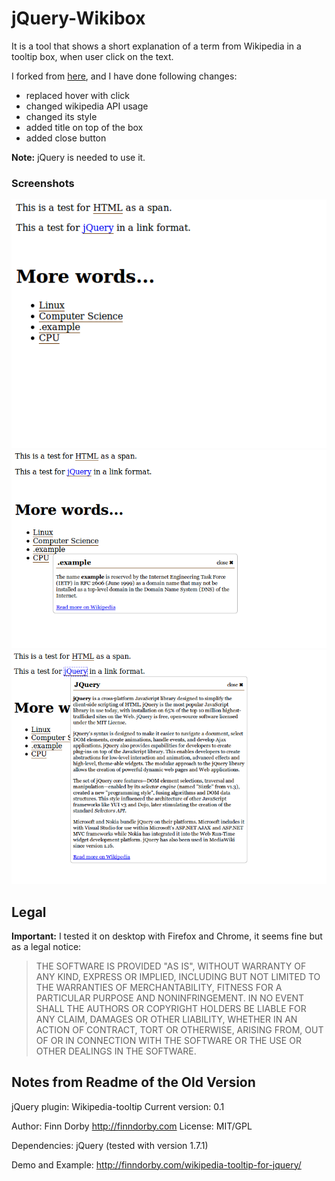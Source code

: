 jQuery-Wikibox
==============

It is a tool that shows a short explanation of a term from Wikipedia in a tooltip box,
when user click on the text.

I forked from [here](https://github.com/fido-hh/jquery-wikipedia-tooltip),
and I have done following changes:

* replaced hover with click
* changed wikipedia API usage
* changed its style
* added title on top of the box
* added close button

**Note:** jQuery is needed to use it.

### Screenshots

![Screenshot0.png](https://github.com/onurozuduru/jquery-wikibox/blob/master/screenshots/Screenshot0.png)
![Screenshot1.png](https://github.com/onurozuduru/jquery-wikibox/blob/master/screenshots/Screenshot1.png)
![Screenshot2.png](https://github.com/onurozuduru/jquery-wikibox/blob/master/screenshots/Screenshot2.png)

## Legal

**Important:** I tested it on desktop with Firefox and Chrome, it seems fine but as a legal notice: 
> THE SOFTWARE IS PROVIDED "AS IS", WITHOUT WARRANTY OF ANY KIND,
EXPRESS OR IMPLIED, INCLUDING BUT NOT LIMITED TO THE WARRANTIES OF
MERCHANTABILITY, FITNESS FOR A PARTICULAR PURPOSE AND
NONINFRINGEMENT. IN NO EVENT SHALL THE AUTHORS OR COPYRIGHT HOLDERS BE
LIABLE FOR ANY CLAIM, DAMAGES OR OTHER LIABILITY, WHETHER IN AN ACTION
OF CONTRACT, TORT OR OTHERWISE, ARISING FROM, OUT OF OR IN CONNECTION
WITH THE SOFTWARE OR THE USE OR OTHER DEALINGS IN THE SOFTWARE.

Notes from Readme of the Old Version
------------------------------------

jQuery plugin: Wikipedia-tooltip
Current version: 0.1

Author: Finn Dorby  http://finndorby.com
License: MIT/GPL

Dependencies:
jQuery (tested with version 1.7.1)

Demo and Example:
http://finndorby.com/wikipedia-tooltip-for-jquery/
